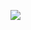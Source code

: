 ![](https://www.google.co.in/url?sa=i&rct=j&q=&esrc=s&source=images&cd=&cad=rja&uact=8&ved=0ahUKEwjB1ti34uXXAhVCuI8KHboiD3wQjRwIBw&url=https%3A%2F%2Fgithub.com%2F&psig=AOvVaw30Jf6WSrlL3MBQjdePibSQ&ust=1512113107478687)